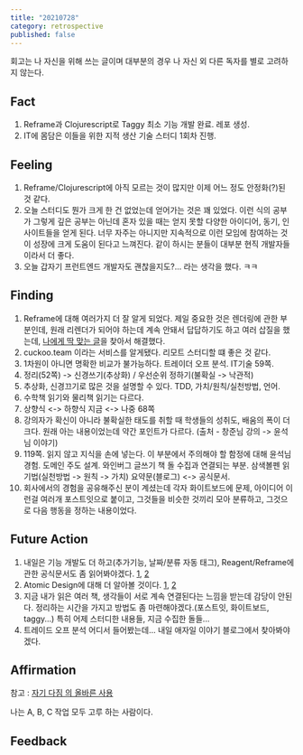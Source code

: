 ```yaml
---
title: "20210728"
category: retrospective
published: false
---
```

회고는 나 자신을 위해 쓰는 글이며 대부분의 경우 나 자신 외 다른 독자를 별로 고려하지 않는다.

## Fact

1. Reframe과 Clojurescript로 Taggy 최소 기능 개발 완료. 레포 생성.
2. IT에 몸담은 이들을 위한 지적 생산 기술 스터디 1회차 진행.

## Feeling

1. Reframe/Clojurescript에 아직 모르는 것이 많지만 이제 어느 정도 안정화(?)된 것 같다.
2. 오늘 스터디도 뭔가 크게 한 건 없었는데 얻어가는 것은 꽤 있었다. 이런 식의 공부가 그렇게 깊은 공부는 아닌데 혼자 있을 때는 얻지 못할 다양한 아이디어, 동기, 인사이트들을 얻게 된다. 너무 자주는 아니지만 지속적으로 이런 모임에 참여하는 것이 성장에 크게 도움이 된다고 느껴진다. 같이 하시는 분들이 대부분 현직 개발자들이라서 더 좋다.
3. 오늘 갑자기 프런트엔드 개발자도 괜찮을지도?... 라는 생각을 했다. ㅋㅋ

## Finding

1. Reframe에 대해 여러가지 더 잘 알게 되었다. 제일 중요한 것은 렌더링에 관한 부분인데, 원래 리렌더가 되어야 하는데 계속 안돼서 답답하기도 하고 여러 삽질을 했는데, [나에게 딱 맞는 글](https://cljdoc.org/d/mthomure/reagent/0.8.1-custom-components/doc/frequently-asked-questions/why-isn-t-my-component-re-rendering-)을 찾아서 해결했다.
2. cuckoo.team 이라는 서비스를 알게됐다. 리모트 스터디할 떄 좋은 것 같다.
3. 1차원이 아니면 명확한 비교가 불가능하다. 트레이더 오프 분석. IT기술 59쪽.
4. 정리(52쪽) -> 신경쓰기(추상화) / 우선순위 정하기(불확실 -> 낙관적)
5. 추상화, 신경끄기로 많은 것을 설명할 수 있다. TDD, 가치/원칙/실천방법, 언어.
6. 수학책 읽기와 물리책 읽기는 다르다.
7. 상향식 <-> 하향식 지금 <-> 나중 68쪽
8. 강의자가 확신이 아니라 불확실한 태도를 취할 때 학생들의 성취도, 배움의 폭이 더 크다. 원래 아는 내용이었는데 약간 포인트가 다르다. (출처 - 창준님 강의 -> 윤석님 이야기)
9. 119쪽. 읽지 않고 지식을 손에 넣는다. 이 부분에서 주의해야 할 함정에 대해 윤석님 경험. 도메인 주도 설계. 와인버그 글쓰기 책 돌 수집과 연결되는 부분. 삼색볼펜 읽기법(실천방법 -> 원칙 -> 가치) 요약문(블로그) <-> 공식문서.
10. 회사에서의 경험을 공유해주신 분이 계셨는데 각자 화이트보드에 문제, 아이디어 이런걸 여러개 포스트잇으로 붙이고, 그것들을 비슷한 것끼리 모아 분류하고, 그것으로 다음 행동을 정하는 내용이었다.

## Future Action

1. 내일은 기능 개발도 더 하고(추가기능, 날짜/분류 자동 태그), Reagent/Reframe에 관한 공식문서도 좀 읽어봐야겠다. [1](https://github.com/reagent-project/reagent/blob/master/doc/WhenDoComponentsUpdate.md), [2](https://day8.github.io/re-frame/subscriptions/)
2. Atomic Design에 대해 더 알아볼 것이다. [1](https://www.youtube.com/watch?v=W-h1FtNYim4), [2](https://www.youtube.com/watch?v=2M6dJ2Uynhg)
3. 지금 내가 읽은 여러 책, 생각들이 서로 계속 연결된다는 느낌을 받는데 감당이 안된다. 정리하는 시간을 가지고 방법도 좀 마련해야겠다.(포스트잇, 화이트보드, taggy...) 특히 어제 스터디한 내용들, 지금 수집한 돌들...
4. 트레이드 오프 분석 어디서 들어봤는데... 내일 애자일 이야기 블로그에서 찾아봐야겠다.

## Affirmation

참고 : [자기 다짐 의 올바른 사용](https://escapefromcoding.tistory.com/301)

나는 A, B, C 작업 모두 고루 하는 사람이다.

## Feedback
